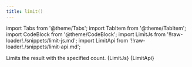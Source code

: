 ```yaml
---
title: limit()
---
```


import Tabs from '@theme/Tabs';
import TabItem from '@theme/TabItem';
import CodeBlock from '@theme/CodeBlock';
import LimitJs from '!!raw-loader!./snippets/limit-js.md';
import LimitApi from '!!raw-loader!./snippets/limit-api.md';

Limits the result with the specified count.
<Tabs>
  <TabItem value="javascript" label="Javascript" default>
    <CodeBlock className="language-jsx">
      {LimitJs}
    </CodeBlock>
  </TabItem>
  <TabItem value="API" label="API">
    <CodeBlock className="language-jsx" title="[GET]">
      {LimitApi}
    </CodeBlock>
  </TabItem>
</Tabs>
